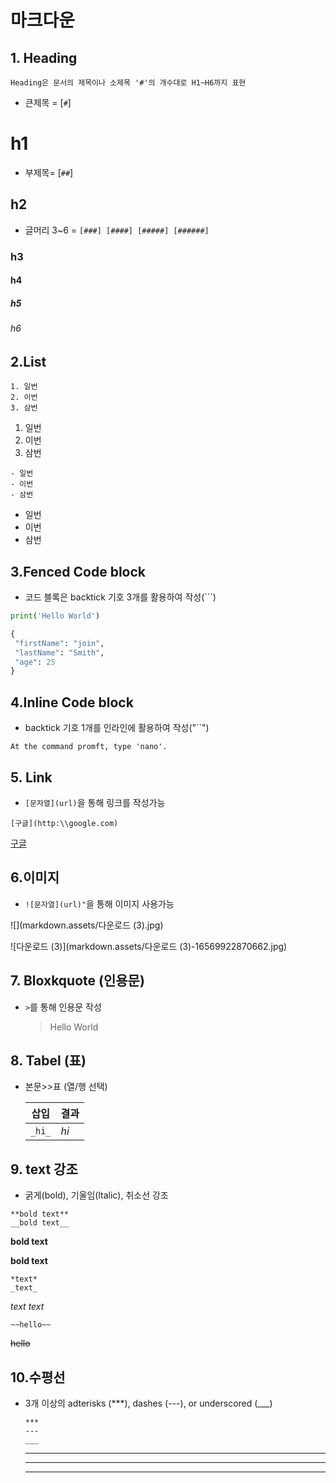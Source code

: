 # 마크다운 

## 1. Heading

```Heading은 문서의 제목이나 소제목 '#'의 개수대로 H1~H6까지 표현```

- 큰제목 = [`#`]

# h1

- 부제목= [`##`]

## h2 

- 글머리  3~6 = `[###] [####] [#####] [######]`

### h3

#### h4

##### h5

###### h6



## 2.List

```
1. 일번
2. 이번
3. 삼번
```

1. 일번 
2. 이번
3. 삼번

```
- 일번
- 이번
- 삼번
```

- 일번
- 이번
- 삼번



## 3.Fenced Code block

- 코드 블록은 backtick 기호 3개를 활용하여 작성(```)

```python
print('Hello World')

{	
 "firstName": "join",
 "lastName": "Smith",	
 "age": 25
}
```



## 4.Inline Code block

- backtick 기호 1개를 인라인에 활용하여 작성("``")

```At the command promft, type 'nano'.```



## 5. Link

- ```[문자열](url)```을 통해 링크를 작성가능

```[구글](http:\\google.com)```

[구글](http:\\google.com)



## 6.이미지

- ```![문자열](url)"```을 통해 이미지 사용가능

![](markdown.assets/다운로드 (3).jpg)

![다운로드 (3)](markdown.assets/다운로드 (3)-16569922870662.jpg)

## 7. Bloxkquote (인용문)

- ```>```를 통해 인용문 작성

  > Hello World
  >
  > 

## 8. Tabel (표)

- 본문>>표 (열/행 선택)

  | 삽입       | 결과 |
  | ---------- | ---- |
  | ```_hi_``` | _hi_ |



## 9. text 강조

- 굵게(bold), 기울임(ltalic), 취소선 강조

```
**bold text**
__bold text__
```

**bold text**

__bold text__

``` 
*text* 
_text_
```

*text* 
_text_

```
~~hello~~
```

~~hello~~





## 10.수평선

- 3개 이상의 adterisks (***), dashes (---), or underscored (___) 

  ```***
  ***
  ---
  ___
  ```

  ***

  ---

  ___

  

